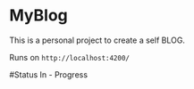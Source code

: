 # MyBlog

This is a personal project to create a self BLOG.

Runs on `http://localhost:4200/`

#Status
In - Progress

